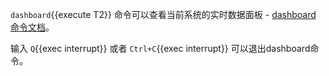 `dashboard`{{execute T2}} 命令可以查看当前系统的实时数据面板 - [dashboard 命令文档](https://arthas.aliyun.com/doc/dashboard.html)。

输入 `Q`{{exec interrupt}} 或者 `Ctrl+C`{{exec interrupt}} 可以退出dashboard命令。
